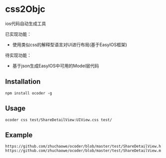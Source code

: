 # css2Objc

ios代码自动生成工具

已实现功能：
* 使用类似css的解释型语言对UI进行布局(基于EasyIOS框架)

待实现功能：
* 基于json生成EasyIOS中可用的Model层代码

## Installation

```
npm install ocoder -g
```

## Usage

```
ocoder css test/ShareDetailView:UIView.css test/
```

## Example

```
https://github.com/zhuchaowe/ocoder/blob/master/test/ShareDetailView.h
https://github.com/zhuchaowe/ocoder/blob/master/test/ShareDetailView.m
```
